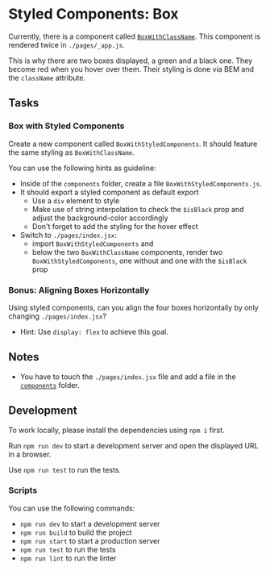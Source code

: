 # Styled Components: Box

Currently, there is a component called [`BoxWithClassName`](./components/BoxWithClassName/BoxWithClassName.jsx). This component is rendered twice in `./pages/_app.js`.

This is why there are two boxes displayed, a green and a black one. They become red when you hover over them. Their styling is done via BEM and the `className` attribute.

## Tasks

### Box with Styled Components

Create a new component called `BoxWithStyledComponents`. It should feature the same styling as `BoxWithClassName`.

You can use the following hints as guideline:

- Inside of the `components` folder, create a file `BoxWithStyledComponents.js`.
- It should export a styled component as default export
  - Use a `div` element to style
  - Make use of string interpolation to check the `$isBlack` prop and adjust the background-color accordingly
  - Don't forget to add the styling for the hover effect
- Switch to `./pages/index.jsx`:
  - import `BoxWithStyledComponents` and
  - below the two `BoxWithClassName` components, render two `BoxWithStyledComponents`, one without and one with the `$isBlack` prop

### Bonus: Aligning Boxes Horizontally

Using styled components, can you align the four boxes horizontally by only changing `./pages/index.jsx`?

- Hint: Use `display: flex` to achieve this goal.

## Notes

- You have to touch the `./pages/index.jsx` file and add a file in the [`components`](./components/) folder.

## Development

To work locally, please install the dependencies using `npm i` first.

Run `npm run dev` to start a development server and open the displayed URL in a browser.

Use `npm run test` to run the tests.

### Scripts

You can use the following commands:

- `npm run dev` to start a development server
- `npm run build` to build the project
- `npm run start` to start a production server
- `npm run test` to run the tests
- `npm run lint` to run the linter
